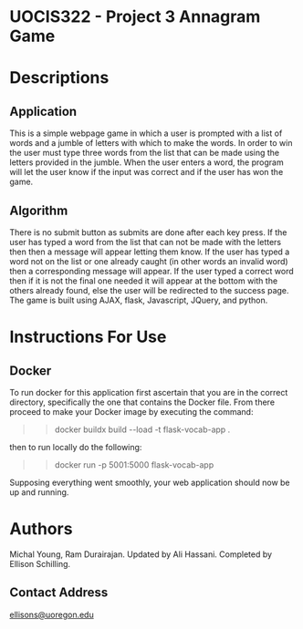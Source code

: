 # UOCIS322 - Project 3 Annagram Game


# Descriptions


## Application


This is a simple webpage game in which a user is prompted with a list of words and a jumble of letters with which to make the words. In order to win the user must type three words from the list that can be made using the letters provided in the jumble. When the user enters a word, the program will let the user know if the input was correct and if the user has won the game.



## Algorithm

There is no submit button as submits are done after each key press. If the user has typed a word from the list that can not be made with the letters then then a message will appear letting them know. If the user has typed a word not on the list or one already caught (in other words an invalid word) then a corresponding message will appear. If the user typed a correct word then if it is not the final one needed it will appear at the bottom with the others already found, else the user will be redirected to the success page. The game is built using AJAX, flask, Javascript, JQuery, and python. 




# Instructions For Use


## Docker 
To run docker for this application first ascertain that you are in the correct directory, specifically the one that contains the Docker file. From there proceed to make your Docker image by executing the command:

>> docker buildx build --load -t flask-vocab-app .

then to run locally do the following:

>> docker run -p 5001:5000 flask-vocab-app      



Supposing everything went smoothly, your web application should now be up and running. 




# Authors

Michal Young, Ram Durairajan. Updated by Ali Hassani. Completed by Ellison Schilling.

## Contact Address

ellisons@uoregon.edu 
